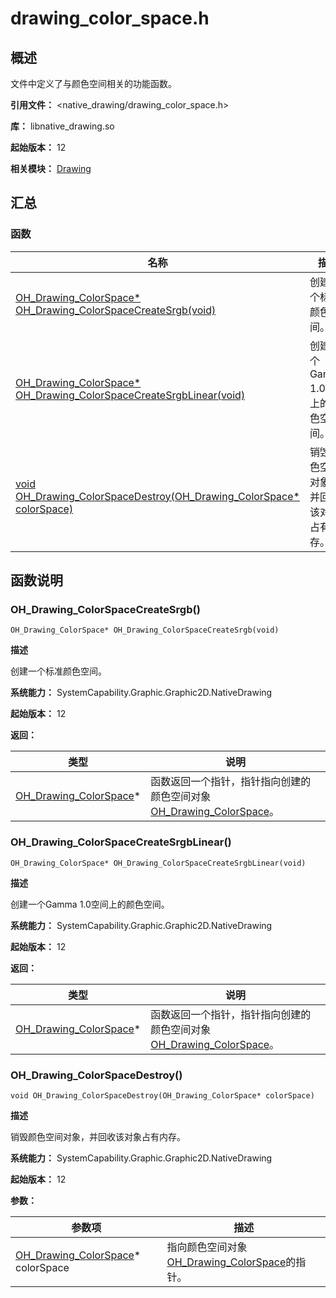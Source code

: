 # drawing_color_space.h

## 概述

文件中定义了与颜色空间相关的功能函数。

**引用文件：** <native_drawing/drawing_color_space.h>

**库：** libnative_drawing.so

**起始版本：** 12

**相关模块：** [Drawing](capi-drawing.md)

## 汇总

### 函数

| 名称 | 描述 |
| -- | -- |
| [OH_Drawing_ColorSpace* OH_Drawing_ColorSpaceCreateSrgb(void)](#oh_drawing_colorspacecreatesrgb) | 创建一个标准颜色空间。 |
| [OH_Drawing_ColorSpace* OH_Drawing_ColorSpaceCreateSrgbLinear(void)](#oh_drawing_colorspacecreatesrgblinear) | 创建一个Gamma 1.0空间上的颜色空间。 |
| [void OH_Drawing_ColorSpaceDestroy(OH_Drawing_ColorSpace* colorSpace)](#oh_drawing_colorspacedestroy) | 销毁颜色空间对象，并回收该对象占有内存。 |

## 函数说明

### OH_Drawing_ColorSpaceCreateSrgb()

```
OH_Drawing_ColorSpace* OH_Drawing_ColorSpaceCreateSrgb(void)
```

**描述**

创建一个标准颜色空间。

**系统能力：** SystemCapability.Graphic.Graphic2D.NativeDrawing

**起始版本：** 12

**返回：**

| 类型 | 说明 |
| -- | -- |
| [OH_Drawing_ColorSpace](capi-drawing-oh-drawing-colorspace.md)* | 函数返回一个指针，指针指向创建的颜色空间对象[OH_Drawing_ColorSpace](capi-drawing-oh-drawing-colorspace.md)。 |

### OH_Drawing_ColorSpaceCreateSrgbLinear()

```
OH_Drawing_ColorSpace* OH_Drawing_ColorSpaceCreateSrgbLinear(void)
```

**描述**

创建一个Gamma 1.0空间上的颜色空间。

**系统能力：** SystemCapability.Graphic.Graphic2D.NativeDrawing

**起始版本：** 12

**返回：**

| 类型 | 说明 |
| -- | -- |
| [OH_Drawing_ColorSpace](capi-drawing-oh-drawing-colorspace.md)* | 函数返回一个指针，指针指向创建的颜色空间对象[OH_Drawing_ColorSpace](capi-drawing-oh-drawing-colorspace.md)。 |

### OH_Drawing_ColorSpaceDestroy()

```
void OH_Drawing_ColorSpaceDestroy(OH_Drawing_ColorSpace* colorSpace)
```

**描述**

销毁颜色空间对象，并回收该对象占有内存。

**系统能力：** SystemCapability.Graphic.Graphic2D.NativeDrawing

**起始版本：** 12


**参数：**

| 参数项 | 描述 |
| -- | -- |
| [OH_Drawing_ColorSpace](capi-drawing-oh-drawing-colorspace.md)* colorSpace | 指向颜色空间对象[OH_Drawing_ColorSpace](capi-drawing-oh-drawing-colorspace.md)的指针。 |


